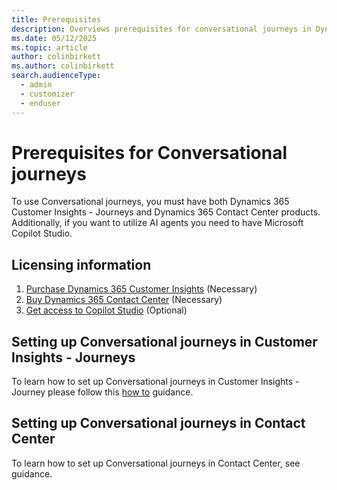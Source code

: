 ```yaml
---
title: Prerequisites
description: Overviews prerequisites for conversational journeys in Dynamics 365 Customer Insights - Journeys.
ms.date: 05/12/2025
ms.topic: article
author: colinbirkett
ms.author: colinbirkett
search.audienceType: 
  - admin
  - customizer
  - enduser
---
```


# Prerequisites for Conversational journeys

To use Conversational journeys, you must have both Dynamics 365 Customer Insights - Journeys and Dynamics 365 Contact Center products. Additionally, if you want to utilize AI agents you need to have Microsoft Copilot Studio.

## Licensing information

1. [Purchase Dynamics 365 Customer Insights](purchase.md) (Necessary)
1. [Buy Dynamics 365 Contact Center](/dynamics-365/products/contact-center/pricing) (Necessary)
1. [Get access to Copilot Studio](/microsoft-copilot-studio/requirements-licensing-subscriptions) (Optional)

## Setting up Conversational journeys in Customer Insights - Journeys

To learn how to set up Conversational journeys in Customer Insights - Journey please follow this [how to](proactive-engagement-how-to.md) guidance.

## Setting up Conversational journeys in Contact Center

To learn how to set up Conversational journeys in Contact Center, see <!--- [how to](link) --> guidance. 

